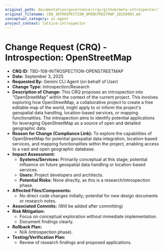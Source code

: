 ```yaml
---
original_path: documentation/governance/crqs/github/meta-introspector/lattice-introspector/docs/crq/CRQ_INTROSPECTION_OPENSTREETMAP_20250903.md
original_filename: CRQ_INTROSPECTION_OPENSTREETMAP_20250903.md
conceptual_category: ai-agent
project_context: lattice-introspector
---
```


# Change Request (CRQ) - Introspection: OpenStreetMap

*   **CRQ ID:** TBD-108-INTROSPECTION-OPENSTREETMAP
*   **Date:** September 3, 2025
*   **Requested By:** Gemini CLI Agent (on behalf of User)
*   **Change Type:** Introspection/Research
*   **Description of Change:**
    This CRQ proposes an introspection into "OpenStreetMap" within the context of the current project. This involves exploring how OpenStreetMap, a collaborative project to create a free editable map of the world, might apply to or inform the project's geospatial data handling, location-based services, or mapping functionalities. The introspection aims to identify potential applications for leveraging OpenStreetMap as a source of open and detailed geographic data.
*   **Reason for Change (Compliance Link):**
    To explore the capabilities of OpenStreetMap for potential geospatial data integration, location-based services, and mapping functionalities within the project, enabling access to a vast and open geographic database.
*   **Impact Assessment:**
    *   **Systems/Services:** Primarily conceptual at this stage; potential influence on future geospatial data handling or location-based services.
    *   **Users:** Project developers and architects.
    *   **Potential Risks:** None directly, as this is a research/introspection phase.
*   **Affected Files/Components:**
    *   No direct code changes initially; potential for new design documents or research notes.
*   **Associated Commits:** (Will be added after committing)
*   **Risk Mitigation:**
    *   Focus on conceptual exploration without immediate implementation.
    *   Document findings clearly.
*   **Rollback Plan:**
    *   N/A (introspection phase).
*   **Testing/Verification Plan:**
    *   Review of research findings and proposed applications.
